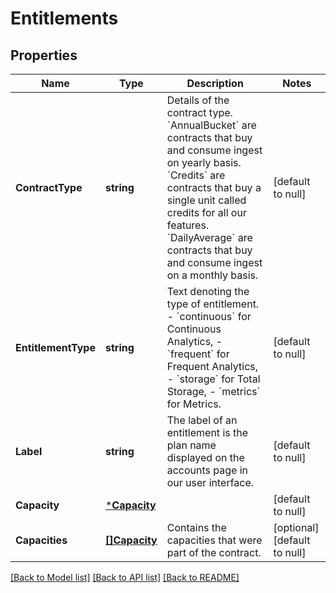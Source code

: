 # Entitlements

## Properties
Name | Type | Description | Notes
------------ | ------------- | ------------- | -------------
**ContractType** | **string** | Details of the contract type. &#x60;AnnualBucket&#x60; are contracts that buy and consume ingest on yearly basis. &#x60;Credits&#x60; are contracts that buy a single unit called credits for all our features. &#x60;DailyAverage&#x60; are contracts that buy and consume ingest on a monthly basis. | [default to null]
**EntitlementType** | **string** | Text denoting the type of entitlement. - &#x60;continuous&#x60; for Continuous Analytics, - &#x60;frequent&#x60; for Frequent Analytics, - &#x60;storage&#x60; for Total Storage, - &#x60;metrics&#x60; for Metrics. | [default to null]
**Label** | **string** | The label of an entitlement is the plan name displayed on the accounts page in our user interface. | [default to null]
**Capacity** | [***Capacity**](Capacity.md) |  | [default to null]
**Capacities** | [**[]Capacity**](Capacity.md) | Contains the capacities that were part of the contract. | [optional] [default to null]

[[Back to Model list]](../README.md#documentation-for-models) [[Back to API list]](../README.md#documentation-for-api-endpoints) [[Back to README]](../README.md)

